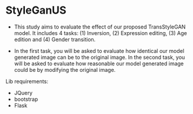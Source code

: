 # StyleGanUS
 - This study aims to evaluate the effect of our proposed TransStyleGAN model. It includes 4 tasks: (1) Inversion, (2) Expression editing, (3) Age edition and (4) Gender transition.

 - In the first task, you will be asked to evaluate how identical our model generated image can be to the original image. In the second task, you will be asked to evaluate how reasonable our model generated image could be by modifying the original image.

Lib requirements:
* JQuery
* bootstrap
* Flask
